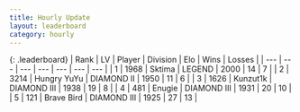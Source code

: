 ```yaml
---
title: Hourly Update
layout: leaderboard
category: hourly
---
```


{: .leaderboard}
| Rank | LV | Player | Division | Elo | Wins | Losses |
| --- | --- | --- | --- | --- | --- | --- |
| <span data-change="0">1</span> | 1968 | <span title="ID: 353063">Sktima</span> | LEGEND | <span data-change="0">2000</span> | <span data-change="0">14</span> | <span data-change="0">7</span> |
| <span data-change="1">2</span> | 3214 | <span title="ID: 164871">Hungry YuYu</span> | DIAMOND II | <span data-change="13">1950</span> | <span data-change="1">11</span> | <span data-change="0">6</span> |
| <span data-change="-1">3</span> | 1626 | <span title="ID: 392407">Kunzut1k</span> | DIAMOND III | <span data-change="-4">1938</span> | <span data-change="1">19</span> | <span data-change="2">8</span> |
| <span data-change="0">4</span> | 481 | <span title="ID: 623502">Enugie</span> | DIAMOND III | <span data-change="0">1931</span> | <span data-change="0">20</span> | <span data-change="0">10</span> |
| <span data-change="0">5</span> | 121 | <span title="ID: 712180">Brave Bird</span> | DIAMOND III | <span data-change="0">1925</span> | <span data-change="0">27</span> | <span data-change="0">13</span> |